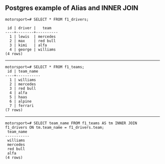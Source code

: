 ## Postgres example of Alias and INNER JOIN

    motorsport=# SELECT * FROM f1_drivers;

     id | driver |   team   
    ----+--------+----------
      1 | lewis  | mercedes
      2 | max    | red bull
      3 | kimi   | alfa
      4 | george | williams
    (4 rows)

--------------------------------
    motorsport=# SELECT * FROM f1_teams;
     id | team_name 
    ----+-----------
      1 | williams
      2 | mercedes
      3 | red bull
      4 | alfa
      5 | haas
      6 | alpine
      7 | ferrari
    (7 rows)
---------------------------------
    motorsport=# SELECT team_name FROM f1_teams AS tm INNER JOIN f1_drivers ON tm.team_name = f1_drivers.team;
     team_name 
    -----------
     williams
     mercedes
     red bull
     alfa
    (4 rows)